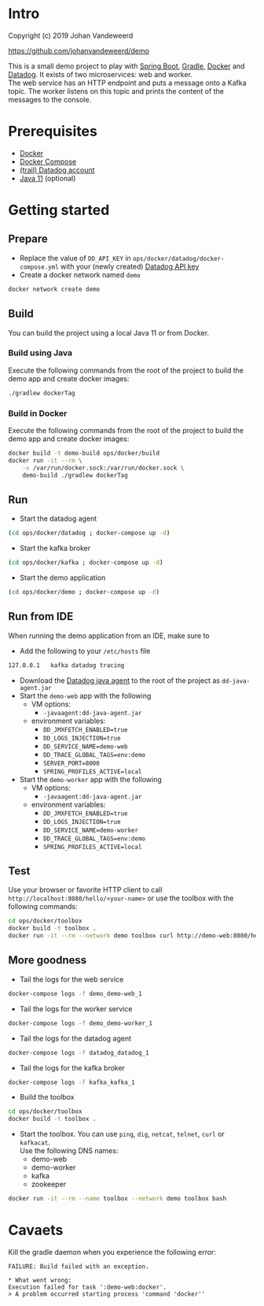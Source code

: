 # Intro
Copyright (c) 2019 Johan Vandeweerd

https://github.com/johanvandeweerd/demo

This is a small demo project to play with [Spring Boot](https://spring.io/projects/spring-boot), 
[Gradle](https://gradle.org/), [Docker](https://www.docker.com/) and [Datadog](https://www.datadoghq.com/). It exists of
two microservices: web and worker.  
The web service has an HTTP endpoint and puts a message onto a Kafka topic. The worker listens on this topic and prints 
the content of the messages to the console.

# Prerequisites
* [Docker](https://docs.docker.com/install/)
* [Docker Compose](https://docs.docker.com/compose/install/)
* [(trail) Datadog account](https://www.datadoghq.com/)
* [Java 11](https://sdkman.io/usage) (optional)

# Getting started
## Prepare
* Replace the value of `DD_API_KEY` in `ops/docker/datadog/docker-compose.yml` with your (newly created) 
[Datadog API key](https://app.datadoghq.com/account/settings#api)
* Create a docker network named `demo`
```bash
docker network create demo
```

## Build
You can build the project using a local Java 11 or from Docker.

### Build using Java
Execute the following commands from the root of the project to build the demo app and create docker images:
```bash
./gradlew dockerTag
```

### Build in Docker
Execute the following commands from the root of the project to build the demo app and create docker images:
```bash
docker build -t demo-build ops/docker/build
docker run -it --rm \
    -v /var/run/docker.sock:/var/run/docker.sock \ 
    demo-build ./gradlew dockerTag
```

## Run
- Start the datadog agent
```bash
(cd ops/docker/datadog ; docker-compose up -d)
```
- Start the kafka broker
```bash
(cd ops/docker/kafka ; docker-compose up -d)
```
- Start the demo application
```bash
(cd ops/docker/demo ; docker-compose up -d)
```

## Run from IDE
When running the demo application from an IDE, make sure to 
* Add the following to your `/etc/hosts` file
```bash
127.0.0.1   kafka datadog tracing
```
* Download the [Datadog java agent](https://search.maven.org/classic/remote_content?g=com.datadoghq&a=dd-java-agent&v=LATEST) to the root of the project as `dd-java-agent.jar`
* Start the `demo-web` app with the following  
    * VM options:
      * `-javaagent:dd-java-agent.jar`
    * environment variables:
      * `DD_JMXFETCH_ENABLED=true`
      * `DD_LOGS_INJECTION=true` 
      * `DD_SERVICE_NAME=demo-web` 
      * `DD_TRACE_GLOBAL_TAGS=env:demo`
      * `SERVER_PORT=8000`
      * `SPRING_PROFILES_ACTIVE=local`
* Start the `demo-worker` app with the following  
    * VM options:
      * `-javaagent:dd-java-agent.jar`
    * environment variables:
      * `DD_JMXFETCH_ENABLED=true`
      * `DD_LOGS_INJECTION=true` 
      * `DD_SERVICE_NAME=demo-worker` 
      * `DD_TRACE_GLOBAL_TAGS=env:demo`
      * `SPRING_PROFILES_ACTIVE=local`

## Test

Use your browser or favorite HTTP client to call `http://localhost:8080/hello/<your-name>` or use the toolbox with the following commands:
```bash
cd ops/docker/toolbox
docker build -t toolbox .
docker run -it --rm --network demo toolbox curl http://demo-web:8080/hello/<your-name>

```

## More goodness 
* Tail the logs for the web service
```bash
docker-compose logs -f demo_demo-web_1
```
* Tail the logs for the worker service
```bash
docker-compose logs -f demo_demo-worker_1
```
* Tail the logs for the datadog agent
```bash
docker-compose logs -f datadog_datadog_1
```
* Tail the logs for the kafka broker
```bash
docker-compose logs -f kafka_kafka_1
```
* Build the toolbox
```bash
cd ops/docker/toolbox
docker build -t toolbox .
```
* Start the toolbox. You can use `ping`, `dig`, `netcat`, `telnet`, `curl` or `kafkacat`.  
Use the following DNS names:
  * demo-web
  * demo-worker
  * kafka
  * zookeeper
```bash
docker run -it --rm --name toolbox --network demo toolbox bash 
```

# Cavaets
Kill the gradle daemon when you experience the following error:
```
FAILURE: Build failed with an exception.

* What went wrong:
Execution failed for task ':demo-web:docker'.
> A problem occurred starting process 'command 'docker''
```
